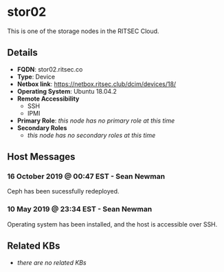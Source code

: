 # stor02

This is one of the storage nodes in the RITSEC Cloud.

## Details

- **FQDN**: stor02.ritsec.co
- **Type**: Device
- **Netbox link**: https://netbox.ritsec.club/dcim/devices/18/
- **Operating System**: Ubuntu 18.04.2
- **Remote Accessibility**
  - SSH
  - IPMI
- **Primary Role**: _this node has no primary role at this time_
- **Secondary Roles**
    - _this node has no secondary roles at this time_

## Host Messages

### 16 October 2019 @ 00:47 EST - Sean Newman

Ceph has been sucessfully redeployed.

### 10 May 2019 @ 23:34 EST - Sean Newman

Operating system has been installed, and the host is accessible over SSH.

## Related KBs

- _there are no related KBs_